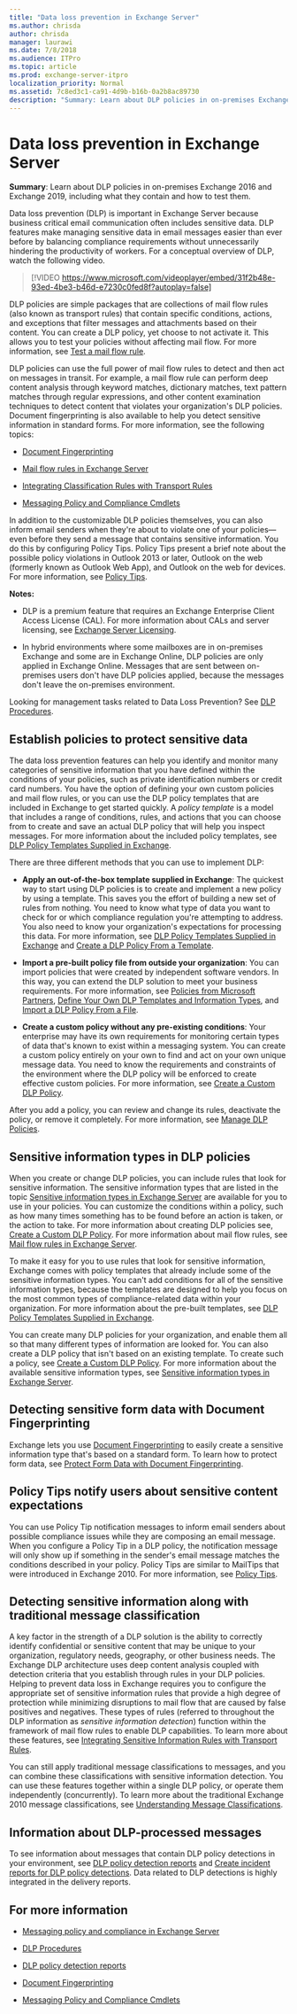 ```yaml
---
title: "Data loss prevention in Exchange Server"
ms.author: chrisda
author: chrisda
manager: laurawi
ms.date: 7/8/2018
ms.audience: ITPro
ms.topic: article
ms.prod: exchange-server-itpro
localization_priority: Normal
ms.assetid: 7c8ed3c1-ca91-4d9b-b16b-0a2b8ac89730
description: "Summary: Learn about DLP policies in on-premises Exchange Server, including what they contain and how to test them."
---
```


# Data loss prevention in Exchange Server

 **Summary**: Learn about DLP policies in on-premises Exchange 2016 and Exchange 2019, including what they contain and how to test them.
  
Data loss prevention (DLP) is important in Exchange Server because business critical email communication often includes sensitive data. DLP features make managing sensitive data in email messages easier than ever before by balancing compliance requirements without unnecessarily hindering the productivity of workers. For a conceptual overview of DLP, watch the following video.
  
> [!VIDEO https://www.microsoft.com/videoplayer/embed/31f2b48e-93ed-4be3-b46d-e7230c0fed8f?autoplay=false]
  
DLP policies are simple packages that are collections of mail flow rules (also known as transport rules) that contain specific conditions, actions, and exceptions that filter messages and attachments based on their content. You can create a DLP policy, yet choose to not activate it. This allows you to test your policies without affecting mail flow. For more information, see [Test a mail flow rule](http://technet.microsoft.com/library/3d949e2a-8ba4-4261-8cfb-736fd2446ea1.aspx).
  
 DLP policies can use the full power of mail flow rules to detect and then act on messages in transit. For example, a mail flow rule can perform deep content analysis through keyword matches, dictionary matches, text pattern matches through regular expressions, and other content examination techniques to detect content that violates your organization's DLP policies. Document fingerprinting is also available to help you detect sensitive information in standard forms. For more information, see the following topics: 
  
- [Document Fingerprinting](http://technet.microsoft.com/library/1e0c579c-26e0-462a-a1b0-d7506dfe05fa.aspx)
    
- [Mail flow rules in Exchange Server](../../policy-and-compliance/mail-flow-rules/mail-flow-rules.md)
    
- [Integrating Classification Rules with Transport Rules](http://technet.microsoft.com/library/feb014a7-89dd-4f2d-a06d-52806ce435d4.aspx)
    
- [Messaging Policy and Compliance Cmdlets](http://technet.microsoft.com/library/78ed4e33-f031-40fe-b632-9b15e3234e77.aspx)
    
In addition to the customizable DLP policies themselves, you can also inform email senders when they're about to violate one of your policies—even before they send a message that contains sensitive information. You do this by configuring Policy Tips. Policy Tips present a brief note about the possible policy violations in Outlook 2013 or later, Outlook on the web (formerly known as Outlook Web App), and Outlook on the web for devices. For more information, see [Policy Tips](http://technet.microsoft.com/library/4266b83c-dd8a-4b3d-99ff-402e68fc810c.aspx).
  
 **Notes:**
  
- DLP is a premium feature that requires an Exchange Enterprise Client Access License (CAL). For more information about CALs and server licensing, see [Exchange Server Licensing](https://go.microsoft.com/fwlink/p/?linkid=237292).
    
- In hybrid environments where some mailboxes are in on-premises Exchange and some are in Exchange Online, DLP policies are only applied in Exchange Online. Messages that are sent between on-premises users don't have DLP policies applied, because the messages don't leave the on-premises environment.
    
Looking for management tasks related to Data Loss Prevention? See [DLP Procedures](http://technet.microsoft.com/library/e2f575aa-552e-4dcc-8d7b-1ffd697d67df.aspx).
  
## Establish policies to protect sensitive data
<a name="dlp_establish"> </a>

The data loss prevention features can help you identify and monitor many categories of sensitive information that you have defined within the conditions of your policies, such as private identification numbers or credit card numbers. You have the option of defining your own custom policies and mail flow rules, or you can use the DLP policy templates that are included in Exchange to get started quickly. A *policy template* is a model that includes a range of conditions, rules, and actions that you can choose from to create and save an actual DLP policy that will help you inspect messages. For more information about the included policy templates, see [DLP Policy Templates Supplied in Exchange](http://technet.microsoft.com/library/7e1917ab-1920-4a52-97d1-7dfe2add6198.aspx).
  
There are three different methods that you can use to implement DLP:
  
- **Apply an out-of-the-box template supplied in Exchange**: The quickest way to start using DLP policies is to create and implement a new policy by using a template. This saves you the effort of building a new set of rules from nothing. You need to know what type of data you want to check for or which compliance regulation you're attempting to address. You also need to know your organization's expectations for processing this data. For more information, see [DLP Policy Templates Supplied in Exchange](http://technet.microsoft.com/library/7e1917ab-1920-4a52-97d1-7dfe2add6198.aspx) and [Create a DLP Policy From a Template](http://technet.microsoft.com/library/4432ef8b-6108-48d3-b2af-43ef5b40d2bc.aspx).
    
- **Import a pre-built policy file from outside your organization**: You can import policies that were created by independent software vendors. In this way, you can extend the DLP solution to meet your business requirements. For more information, see [Policies from Microsoft Partners](http://technet.microsoft.com/library/0f95336e-b3ef-4041-9604-adf7b0b335fe.aspx), [Define Your Own DLP Templates and Information Types](http://technet.microsoft.com/library/f4622dba-3347-4758-b4a2-f01b043c908c.aspx), and [Import a DLP Policy From a File](http://technet.microsoft.com/library/83f49dbd-f9b1-498e-b548-1529c5e1ccdb.aspx).
    
- **Create a custom policy without any pre-existing conditions**: Your enterprise may have its own requirements for monitoring certain types of data that's known to exist within a messaging system. You can create a custom policy entirely on your own to find and act on your own unique message data. You need to know the requirements and constraints of the environment where the DLP policy will be enforced to create effective custom policies. For more information, see [Create a Custom DLP Policy](http://technet.microsoft.com/library/b3299a39-9663-41e4-b76e-9d2f7879d486.aspx).
    
After you add a policy, you can review and change its rules, deactivate the policy, or remove it completely. For more information, see [Manage DLP Policies](http://technet.microsoft.com/library/ba81fabd-7f7f-4ef7-968f-ce851ada9d70.aspx).
  
## Sensitive information types in DLP policies
<a name="dlp_senstypes"> </a>

When you create or change DLP policies, you can include rules that look for sensitive information. The sensitive information types that are listed in the topic [Sensitive information types in Exchange Server](sensitive-information-types.md) are available for you to use in your policies. You can customize the conditions within a policy, such as how many times something has to be found before an action is taken, or the action to take. For more information about creating DLP policies see, [Create a Custom DLP Policy](http://technet.microsoft.com/library/b3299a39-9663-41e4-b76e-9d2f7879d486.aspx). For more information about mail flow rules, see [Mail flow rules in Exchange Server](../../policy-and-compliance/mail-flow-rules/mail-flow-rules.md).
  
To make it easy for you to use rules that look for sensitive information, Exchange comes with policy templates that already include some of the sensitive information types. You can't add conditions for all of the sensitive information types, because the templates are designed to help you focus on the most common types of compliance-related data within your organization. For more information about the pre-built templates, see [DLP Policy Templates Supplied in Exchange](http://technet.microsoft.com/library/7e1917ab-1920-4a52-97d1-7dfe2add6198.aspx).
  
 You can create many DLP policies for your organization, and enable them all so that many different types of information are looked for. You can also create a DLP policy that isn't based on an existing template. To create such a policy, see [Create a Custom DLP Policy](http://technet.microsoft.com/library/b3299a39-9663-41e4-b76e-9d2f7879d486.aspx). For more information about the available sensitive information types, see [Sensitive information types in Exchange Server](sensitive-information-types.md).
  
## Detecting sensitive form data with Document Fingerprinting
<a name="dlp_fingerprinting"> </a>

Exchange lets you use [Document Fingerprinting](http://technet.microsoft.com/library/1e0c579c-26e0-462a-a1b0-d7506dfe05fa.aspx) to easily create a sensitive information type that's based on a standard form. To learn how to protect form data, see [Protect Form Data with Document Fingerprinting](http://technet.microsoft.com/library/110c839b-7693-42f6-aa5d-58ce64f4c357.aspx).
  
## Policy Tips notify users about sensitive content expectations
<a name="dlp_tips"> </a>

You can use Policy Tip notification messages to inform email senders about possible compliance issues while they are composing an email message. When you configure a Policy Tip in a DLP policy, the notification message will only show up if something in the sender's email message matches the conditions described in your policy. Policy Tips are similar to MailTips that were introduced in Exchange 2010. For more information, see [Policy Tips](http://technet.microsoft.com/library/4266b83c-dd8a-4b3d-99ff-402e68fc810c.aspx).
  
## Detecting sensitive information along with traditional message classification
<a name="dlp_detectingsens"> </a>

A key factor in the strength of a DLP solution is the ability to correctly identify confidential or sensitive content that may be unique to your organization, regulatory needs, geography, or other business needs. The Exchange DLP architecture uses deep content analysis coupled with detection criteria that you establish through rules in your DLP policies. Helping to prevent data loss in Exchange requires you to configure the appropriate set of sensitive information rules that provide a high degree of protection while minimizing disruptions to mail flow that are caused by false positives and negatives. These types of rules (referred to throughout the DLP information as *sensitive information detection*) function within the framework of mail flow rules to enable DLP capabilities. To learn more about these features, see [Integrating Sensitive Information Rules with Transport Rules](http://technet.microsoft.com/library/feb014a7-89dd-4f2d-a06d-52806ce435d4.aspx).
  
You can still apply traditional message classifications to messages, and you can combine these classifications with sensitive information detection. You can use these features together within a single DLP policy, or operate them independently (concurrently). To learn more about the traditional Exchange 2010 message classifications, see [Understanding Message Classifications](https://go.microsoft.com/fwlink/p/?LinkId=266612).
  
## Information about DLP-processed messages
<a name="dlp_information"> </a>

To see information about messages that contain DLP policy detections in your environment, see [DLP policy detection reports](http://technet.microsoft.com/library/5c3f1cf6-d8c7-4d83-bb24-641ea9d50cbc.aspx) and [Create incident reports for DLP policy detections](http://technet.microsoft.com/library/8e807f94-384c-43f5-be6f-06c5587175a0.aspx). Data related to DLP detections is highly integrated in the delivery reports.
  
## For more information
<a name="dlp_moreinfo"> </a>

- [Messaging policy and compliance in Exchange Server](../../policy-and-compliance/policy-and-compliance.md)
    
- [DLP Procedures](http://technet.microsoft.com/library/e2f575aa-552e-4dcc-8d7b-1ffd697d67df.aspx)
    
- [DLP policy detection reports](http://technet.microsoft.com/library/5c3f1cf6-d8c7-4d83-bb24-641ea9d50cbc.aspx)
    
- [Document Fingerprinting](http://technet.microsoft.com/library/1e0c579c-26e0-462a-a1b0-d7506dfe05fa.aspx)
    
- [Messaging Policy and Compliance Cmdlets](http://technet.microsoft.com/library/78ed4e33-f031-40fe-b632-9b15e3234e77.aspx)
    

